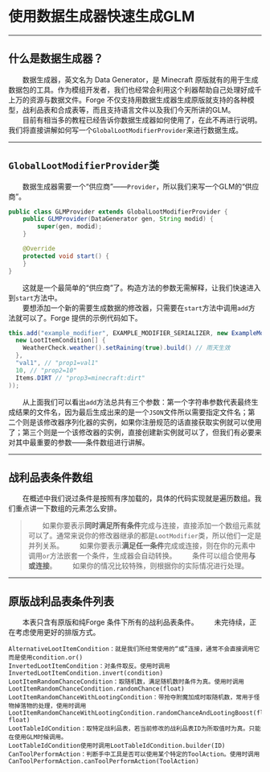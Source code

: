 # 使用数据生成器快速生成GLM   
***
## 什么是数据生成器？  
&emsp;&emsp;数据生成器，英文名为 Data Generator，是 Minecraft 原版就有的用于生成数据包的工具。作为模组开发者，我们也经常会利用这个利器帮助自己处理好成千上万的资源与数据文件。Forge 不仅支持用数据生成器生成原版就支持的各种模型，战利品表和合成表等，而且支持语言文件以及我们今天所讲的GLM。  
&emsp;&emsp;目前有相当多的教程已经告诉你数据生成器如何使用了，在此不再进行说明。我们将直接讲解如何写一个`GlobalLootModifierProvider`来进行数据生成。  
***
## `GlobalLootModifierProvider`类
&emsp;&emsp;数据生成器需要一个“供应商”——`Provider`，所以我们来写一个GLM的“供应商”。  
```java
public class GLMProvider extends GlobalLootModifierProvider {
    public GLMProvider(DataGenerator gen, String modid) {
        super(gen, modid);
    }

    @Override
    protected void start() {
    }
}
```
&emsp;&emsp;这就是一个最简单的“供应商”了。构造方法的参数无需解释，让我们快速进入到`start`方法中。  
&emsp;&emsp;要想添加一个新的需要生成数据的修改器，只需要在`start`方法中调用`add`方法就可以了。Forge 提供的示例代码如下。  
```java
this.add("example_modifier", EXAMPLE_MODIFIER_SERIALIZER, new ExampleModifier(
  new LootItemCondition[] {
    WeatherCheck.weather().setRaining(true).build() // 雨天生效
  },
  "val1", // "prop1=val1"
  10, // "prop2=10"
  Items.DIRT // "prop3=minecraft:dirt"
));
```
&emsp;&emsp;从上面我们可以看出`add`方法总共有三个参数：第一个字符串参数代表最终生成结果的文件名，因为最后生成出来的是一个`JSON`文件所以需要指定文件名；第二个则是该修改器序列化器的实例，如果你注册规范的话直接获取实例就可以使用了；第三个则是一个该修改器的实例，直接创建新实例就可以了，但我们有必要来对其中最重要的参数——条件数组进行讲解。  
***
## 战利品表条件数组  
&emsp;&emsp;在概述中我们说过条件是按照有序加载的，具体的代码实现就是遍历数组。我们重点讲一下数组的元素怎么安排。
> &emsp;&emsp;如果你要表示**同时满足所有条件**完成与连接，直接添加一个数组元素就可以了。通常来说你的修改器继承的都是`LootModifier`类，所以他们一定是并列关系。
> &emsp;&emsp;如果你要表示**满足任一条件**完成或连接，则在你的元素中调用`or`方法嵌套一个条件，生成器会自动转换。
> &emsp;&emsp;条件可以组合使用**与或连接**。
> &emsp;&emsp;如果你的情况比较特殊，则根据你的实际情况进行处理。
***

## 原版战利品表条件列表
&emsp;&emsp;本表只含有原版和纯Forge 条件下所有的战利品表条件。
&emsp;&emsp;未完待续，正在考虑使用更好的排版方式。
```
AlternativeLootItemCondition：就是我们所经常使用的“或”连接，通常不会直接调用它而是使用condition.or()
InvertedLootItemCondition：对条件取反。使用时调用InvertedLootItemCondition.invert(condition)
LootItemRandomChanceCondition：取随机数，满足随机数时条件为真。使用时调用LootItemRandomChanceCondition.randomChance(float)
LootItemRandomChanceWithLootingCondition：带抢夺附魔加成时取随机数，常用于怪物掉落物的处理，使用时调用LootItemRandomChanceWithLootingCondition.randomChanceAndLootingBoost(float, float)
LootTableIdCondition：取特定战利品表，若当前修改的战利品表ID为所取值时为真。只能在使用GLM时候调用。
LootTableIdCondition使用时调用LootTableIdCondition.builder(ID)
CanToolPerformAction：判断手中工具是否可以使用某个特定的ToolAction。使用时调用CanToolPerformAction.canToolPerformAction(ToolAction)
```
